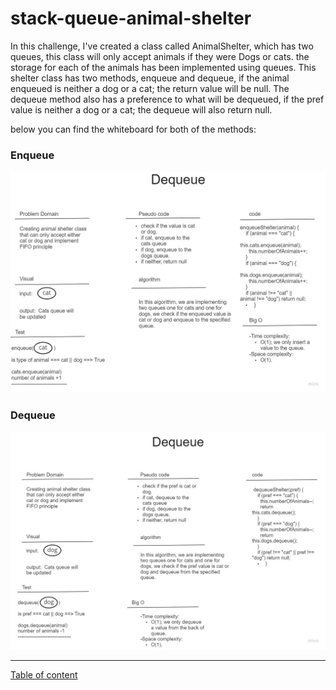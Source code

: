 # stack-queue-animal-shelter

In this challenge, I've created a class called AnimalShelter, which has two queues, this class will only accept animals if they were Dogs or cats.
the storage for each of the animals has been implemented using queues. This shelter class has two methods, enqueue and dequeue, if the animal enqueued is neither a dog or a cat; the return value will be null. The dequeue method also has a preference to what will be dequeued, if the pref value is neither a dog or a cat; the dequeue will also return null.

below you can find the whiteboard for both of the methods:

### Enqueue

![enqueue](./Enqueu.jpg)

### Dequeue

![enqueue](./dequeue.jpg)

---

[Table of content](../../../README.md)
